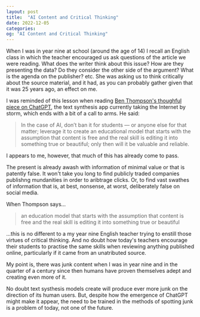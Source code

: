 ```yaml
---
layout: post
title:  "AI Content and Critical Thinking"
date: 2022-12-05
categories:
og: "AI Content and Critical Thinking"
---
```


When I was in year nine at school (around the age of 14) I recall an English class in which the teacher encouraged us ask questions of the article we were reading. What does the writer think about this issue? How are they presenting the data? Do they consider the other side of the argument? What is the agenda on the publisher? etc. She was asking us to think critically about the source material, and it had, as you can probably gather given that it was 25 years ago, an effect on me.

I was reminded of this lesson when reading [Ben Thompson's thoughful piece on ChatGPT](https://stratechery.com/2022/ai-homework/), the text synthesis app currently taking the Internet by storm, which ends with a bit of a call to arms. He said:

> In the case of AI, don’t ban it for students — or anyone else for that matter; leverage it to create an educational model that starts with the assumption that content is free and the real skill is editing it into something true or beautiful; only then will it be valuable and reliable.

I appears to me, however, that much of this has already come to pass. 

The present is already awash with information of minimal value or that is patently false. It won't take you long to find publicly traded companies publishng mundanities in order to aribtrage clicks. Or, to find vast swathes of information that is, at best, nonsense, at worst, deliberately false on social media.

When Thompson says...

> an education model that starts with the assumption that content is free and the real skill is editing it into something true or beautiful

...this is no different to a my year nine English teacher trying to enstill those virtues of critical thinking. And no doubt how today's teachers encourage their students to practise the same skills when reviewing anything published online, particularly if it came from an unatributed source.

My point is, there was junk content when I was in year nine and in the quarter of a century since then humans have proven themselves adept and creating even more of it. 

No doubt text systhesis models create will produce ever more junk on the direction of its human users. But, despite how the emergence of ChatGPT might make it appear, the need to be trained in the methods of spotting junk is a problem of today, not one of the future.